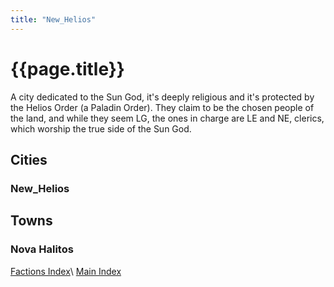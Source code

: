 ```yaml
---
title: "New_Helios"
---
```


# {{page.title}}

A city dedicated to the Sun God, it's deeply religious and it's protected by the Helios Order (a Paladin Order). They claim to be the chosen people of the land, and while they seem LG, the ones in charge are LE and NE, clerics, which worship the true side of the Sun God.

## Cities

### New_Helios

## Towns

### Nova Halitos

[Factions Index](../Summary)\\
[Main Index](../../index)
